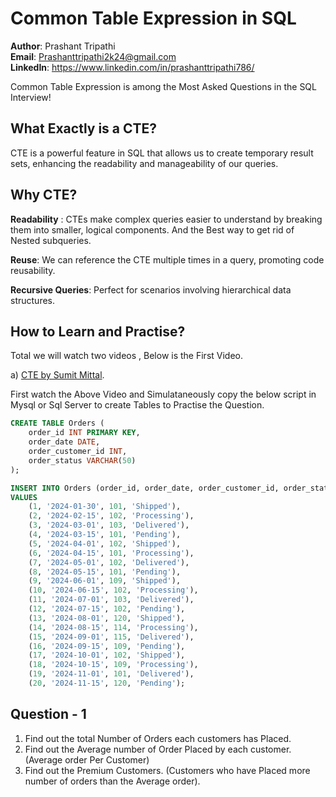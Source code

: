 # Common Table Expression in SQL 


**Author**: Prashant Tripathi <br />
**Email**: Prashanttripathi2k24@gmail.com <br />
**LinkedIn**: https://www.linkedin.com/in/prashanttripathi786/  <br />


Common Table Expression is among the Most Asked Questions in the SQL Interview!

## What Exactly is a CTE?

CTE is a powerful feature in SQL that allows us to create temporary result sets, enhancing the readability and manageability of our queries.

## Why CTE?

**Readability** : CTEs make complex queries easier to understand by breaking them into smaller, logical components. And the Best way to get rid of Nested subqueries.

**Reuse**: We can reference the CTE multiple times in a query, promoting code reusability.

**Recursive Queries**: Perfect for scenarios involving hierarchical data structures.

## How to Learn and Practise?

Total we will watch two videos , Below is the First Video.

a) [CTE by Sumit Mittal](https://www.youtube.com/watch?v=zg9GNdX-Q9g&t=6s).

First watch the Above Video and Simulataneously copy the below script in Mysql or Sql Server to create Tables  to Practise the Question.


``` sql
CREATE TABLE Orders (
    order_id INT PRIMARY KEY,
    order_date DATE,
    order_customer_id INT,
    order_status VARCHAR(50)
);

INSERT INTO Orders (order_id, order_date, order_customer_id, order_status)
VALUES
    (1, '2024-01-30', 101, 'Shipped'),
    (2, '2024-02-15', 102, 'Processing'),
    (3, '2024-03-01', 103, 'Delivered'),
    (4, '2024-03-15', 101, 'Pending'),
    (5, '2024-04-01', 102, 'Shipped'),
    (6, '2024-04-15', 101, 'Processing'),
    (7, '2024-05-01', 102, 'Delivered'), 
    (8, '2024-05-15', 101, 'Pending'),
    (9, '2024-06-01', 109, 'Shipped'),
    (10, '2024-06-15', 102, 'Processing'),
    (11, '2024-07-01', 103, 'Delivered'), 
    (12, '2024-07-15', 102, 'Pending'),
    (13, '2024-08-01', 120, 'Shipped'),
    (14, '2024-08-15', 114, 'Processing'),
    (15, '2024-09-01', 115, 'Delivered'),
    (16, '2024-09-15', 109, 'Pending'),
    (17, '2024-10-01', 102, 'Shipped'),
    (18, '2024-10-15', 109, 'Processing'),
    (19, '2024-11-01', 101, 'Delivered'),
    (20, '2024-11-15', 120, 'Pending');

```
## Question - 1
1) Find out the total Number of Orders each customers has Placed.
2) Find out the Average number of Order Placed by each customer. (Average order Per Customer)
3) Find out the Premium Customers. (Customers who have Placed more number of orders than the Average order).




